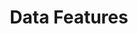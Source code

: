 ---
title: "Data Features"
draft: false
seo_title: "Data Features"
seo_description: "A project by the NYC Health Department."
---
